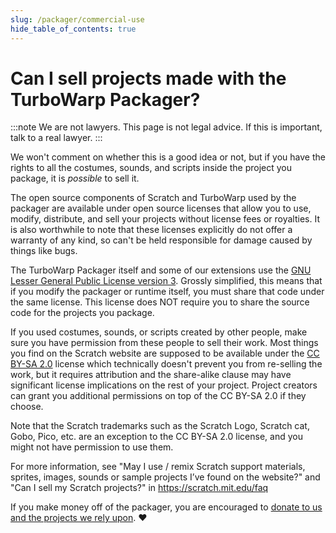 ```yaml
---
slug: /packager/commercial-use
hide_table_of_contents: true
---
```


# Can I sell projects made with the TurboWarp Packager?

:::note
We are not lawyers. This page is not legal advice. If this is important, talk to a real lawyer.
:::

We won't comment on whether this is a good idea or not, but if you have the rights to all the costumes, sounds, and scripts inside the project you package, it is *possible* to sell it.

The open source components of Scratch and TurboWarp used by the packager are available under open source licenses that allow you to use, modify, distribute, and sell your projects without license fees or royalties. It is also worthwhile to note that these licenses explicitly do not offer a warranty of any kind, so can't be held responsible for damage caused by things like bugs.

The TurboWarp Packager itself and some of our extensions use the [GNU Lesser General Public License version 3](https://www.gnu.org/licenses/lgpl-3.0.en.html). Grossly simplified, this means that if you modify the packager or runtime itself, you must share that code under the same license. This license does NOT require you to share the source code for the projects you package.

If you used costumes, sounds, or scripts created by other people, make sure you have permission from these people to sell their work. Most things you find on the Scratch website are supposed to be available under the [CC BY-SA 2.0](https://creativecommons.org/licenses/by-sa/2.0/) license which technically doesn't prevent you from re-selling the work, but it requires attribution and the share-alike clause may have significant license implications on the rest of your project. Project creators can grant you additional permissions on top of the CC BY-SA 2.0 if they choose.

Note that the Scratch trademarks such as the Scratch Logo, Scratch cat, Gobo, Pico, etc. are an exception to the CC BY-SA 2.0 license, and you might not have permission to use them.

For more information, see "May I use / remix Scratch support materials, sprites, images, sounds or sample projects I’ve found on the website?" and "Can I sell my Scratch projects?" in https://scratch.mit.edu/faq

If you make money off of the packager, you are encouraged to [donate to us and the projects we rely upon](/donate). ❤️
